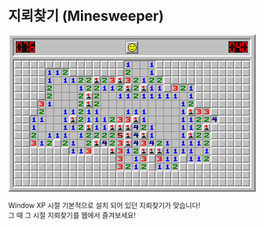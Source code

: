 # 지뢰찾기 (Minesweeper)
![Minesweeper](https://raw.githubusercontent.com/univdev/markdown-images/master/20221113235124.png)

Window XP 시절 기본적으로 설치 되어 있던 지뢰찾기가 맞습니다!  
그 때 그 시절 지뢰찾기를 웹에서 즐겨보세요!